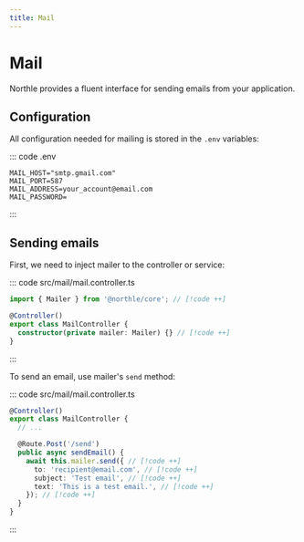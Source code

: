 ```yaml
---
title: Mail
---
```


# Mail

Northle provides a fluent interface for sending emails from your application.

## Configuration

All configuration needed for mailing is stored in the `.env` variables:

::: code .env
```
MAIL_HOST="smtp.gmail.com"
MAIL_PORT=587
MAIL_ADDRESS=your_account@email.com
MAIL_PASSWORD=
```
:::

## Sending emails

First, we need to inject mailer to the controller or service:

::: code src/mail/mail.controller.ts
```ts
import { Mailer } from '@northle/core'; // [!code ++]

@Controller()
export class MailController {
  constructor(private mailer: Mailer) {} // [!code ++]
}
```
:::

To send an email, use mailer's `send` method:

::: code src/mail/mail.controller.ts
```ts
@Controller()
export class MailController {
  // ...

  @Route.Post('/send')
  public async sendEmail() {
    await this.mailer.send({ // [!code ++]
      to: 'recipient@email.com', // [!code ++]
      subject: 'Test email', // [!code ++]
      text: 'This is a test email.', // [!code ++]
    }); // [!code ++]
  }
}
```
:::
